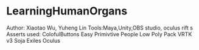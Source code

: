 # LearningHumanOrgans
 Author: Xiaotao Wu, Yuheng Lin
 Tools:Maya,Unity,OBS studio, oculus rift s
 Asserts used:
 ColofulButtons
 Easy Primivtive People
 Low Poly Pack
 VRTK v3
 Soja Exiles
 Oculus
